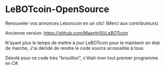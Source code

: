 # LeBOTcoin-OpenSource
Renouveler vos annonces Leboncoin en un clic! (Merci aux contributeurs)

Ancienne version: https://github.com/Maartin10/LeBOTcoin

N'ayant plus le temps de mettre à jour LeBOTcoin pour le maintenir en état de marche, 
J'ai décidé de rendre le code source accessible à tous.

Désolé pour ce code très "brouillon", c'était mon tout premier programme en C#.
